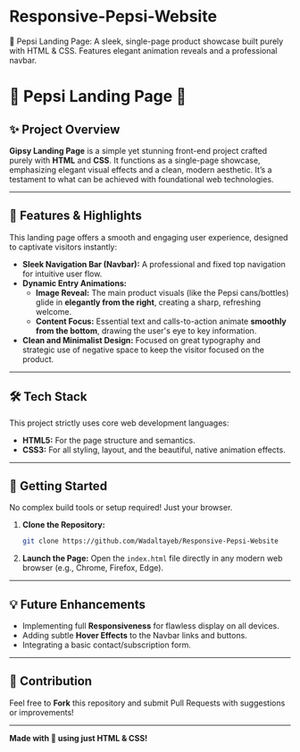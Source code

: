 # Responsive-Pepsi-Website
​🌟 Pepsi Landing Page: A sleek, single-page product showcase built purely with HTML &amp; CSS. Features elegant animation reveals and a professional navbar.
# 🌟 Pepsi Landing Page 🌟

## ✨ Project Overview

**Gipsy Landing Page** is a simple yet stunning front-end project crafted purely with **HTML** and **CSS**. It functions as a single-page showcase, emphasizing elegant visual effects and a clean, modern aesthetic. It’s a testament to what can be achieved with foundational web technologies.

---

## 🎨 Features & Highlights

This landing page offers a smooth and engaging user experience, designed to captivate visitors instantly:

* **Sleek Navigation Bar (Navbar):** A professional and fixed top navigation for intuitive user flow.
* **Dynamic Entry Animations:**
    * **Image Reveal:** The main product visuals (like the Pepsi cans/bottles) glide in **elegantly from the right**, creating a sharp, refreshing welcome.
    * **Content Focus:** Essential text and calls-to-action animate **smoothly from the bottom**, drawing the user's eye to key information.
* **Clean and Minimalist Design:** Focused on great typography and strategic use of negative space to keep the visitor focused on the product.

---

## 🛠️ Tech Stack

This project strictly uses core web development languages:

* **HTML5:** For the page structure and semantics.
* **CSS3:** For all styling, layout, and the beautiful, native animation effects.

---

## 🚀 Getting Started

No complex build tools or setup required! Just your browser.

1.  **Clone the Repository:**
    ```bash
    git clone https://github.com/Wadaltayeb/Responsive-Pepsi-Website
    ```
2.  **Launch the Page:**
    Open the `index.html` file directly in any modern web browser (e.g., Chrome, Firefox, Edge).

---

## 💡 Future Enhancements

* Implementing full **Responsiveness** for flawless display on all devices.
* Adding subtle **Hover Effects** to the Navbar links and buttons.
* Integrating a basic contact/subscription form.

---

## 🤝 Contribution

Feel free to **Fork** this repository and submit Pull Requests with suggestions or improvements!

---

**Made with 💖 using just HTML & CSS!**
